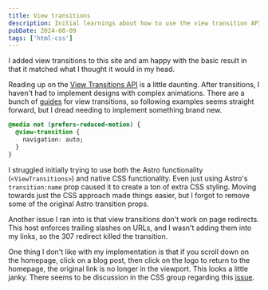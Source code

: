 ```yaml
---
title: View transitions
description: Initial learnings about how to use the view transition API
pubDate: 2024-08-09
tags: ['html-css']
---
```


I added view transitions to this site and am happy with the basic result in that it matched what I thought it would in my head.

Reading up on the [View Transitions API](https://developer.mozilla.org/en-US/docs/Web/API/View_Transitions_API) is a little daunting. After transitions, I haven't had to implement designs with complex animations. There are a bunch of [guides](https://www.smashingmagazine.com/2023/12/view-transitions-api-ui-animations-part1/) for view transitions, so following examples seems straight forward, but I dread needing to implement something brand new.

```css
@media not (prefers-reduced-motion) {
  @view-transition {
    navigation: auto;
  }
}
```

I struggled initially trying to use both the Astro functionality (`<ViewTransitions>`) and native CSS functionality. Even just using Astro's `transition:name` prop caused it to create a ton of extra CSS styling. Moving towards just the CSS approach made things easier, but I forgot to remove some of the original Astro transition props.

Another issue I ran into is that view transitions don't work on page redirects. This host enforces trailing slashes on URLs, and I wasn't adding them into my links, so the 307 redirect killed the transition.

One thing I don't like with my implementation is that if you scroll down on the homepage, click on a blog post, then click on the logo to return to the homepage, the original link is no longer in the viewport. This looks a little janky. There seems to be discussion in the CSS group regarding this [issue](https://github.com/w3c/csswg-drafts/issues/8282).
